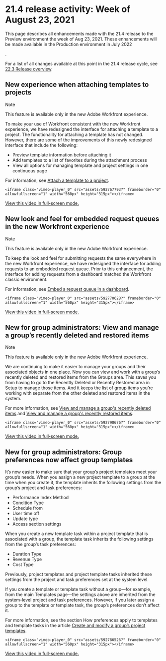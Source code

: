 

# 21.4 release activity:&nbsp;Week of August 23, 2021

This page describes all enhancements made with the 21.4 release to the Preview environment the week of Aug 23, 2021. These enhancements will be made available in the Production environment in July 2022

<!--
<MadCap:conditionalText data-mc-conditions="QuicksilverOrClassic.Draft mode">
the week of April 4, 2022
</MadCap:conditionalText>
-->

.

For a list of all changes available at this point in the 21.4 release cycle, see [22.3 Release overview](../../../product-announcements/product-releases/22.3-release-activity/22-3-release-overview.md).

## New experience when attaching templates to projects

>[!NOTE]
>
>This feature is available only in the new Adobe Workfront experience.

To make your use of Workfront consistent with the new Workfront experience, we have redesigned the interface for attaching a template to a project. The functionality for attaching a template has not changed. However, there are some of the improvements of this newly redesigned interface that include the following:

* Preview template information before attaching it
* Add templates to a list of favorites during the attachment process
* View all options for managing template and project settings in one continuous page

For information, see [Attach a template to a project](../../../manage-work/projects/create-and-manage-templates/attach-template-to-project.md).

```<iframe class="vimeo-player_0" src="assets/592767793?" frameborder="0" allowfullscreen="1" width="560px" height="315px"></iframe>```

[View this video in full-screen mode.](https://vimeo.com/592767793/3f536585d5)

## New look and feel for embedded request queues in the new Workfront experience

>[!NOTE]
>
>This feature is available only in the new Adobe Workfront experience.

To keep the look and feel for submitting requests the same everywhere in the new Workfront experience, we have redesigned the interface for adding requests to an embedded request queue. Prior to this enhancement, the interface for adding requests from a dashboard matched the Workfront classic environment.

For information, see [Embed a request queue in a dashboard](../../../reports-and-dashboards/dashboards/creating-and-managing-dashboards/embed-request-queue-dashboard.md).

```<iframe class="vimeo-player_0" src="assets/592770628?" frameborder="0" allowfullscreen="1" width="560px" height="315px"></iframe>```

[View this video in full-screen mode.](https://vimeo.com/592770628/30397bbb82)

## New for group administrators: View and manage a group’s recently deleted and restored items

>[!NOTE]
>
>This feature is available only in the new Adobe Workfront experience.

We are continuing to make it easier to manage your groups and their associated objects in one place. Now you can view and work with a group’s recently deleted and restored items from the Groups area. This saves you from having to go to the Recently Deleted or Recently Restored area in Setup to manage those items. And it keeps the list of group items you’re working with separate from the other deleted and restored items in the system.

For more information, see [View and manage a group's recently deleted items](../../../administration-and-setup/manage-groups/work-with-group-objects/view-manage-groups-recently-deleted-objects.md) and [View and manage a group's recently restored items](../../../administration-and-setup/manage-groups/work-with-group-objects/view-manage-groups-recently-restored-objects.md).

```<iframe class="vimeo-player_0" src="assets/592790676?" frameborder="0" allowfullscreen="1" width="560px" height="315px"></iframe>```

[View this video in full-screen mode.](https://vimeo.com/592790676/ec5e69f70e)

## New for group administrators: Group preferences now affect group templates

It’s now easier to make sure that your group’s project templates meet your group’s needs. When you assign a new project template to a group at the time when you create it, the template inherits the following settings from the group’s project and task preferences:

* Performance Index Method
* Condition Type
* Schedule from
* User time off
* Update type
* Access section settings

When you create a new template task within a project template that is associated with a group, the template task inherits the following settings from the group’s task preferences:

* Duration Type
* Revenue Type
* Cost Type

Previously, project templates and project template tasks inherited these settings from the project and task preferences set at the system level.

If you create a template or template task without a group—for example, from the main Templates page—the settings above are inherited from the system-level project and task preferences. However, if you later assign a group to the template or template task, the group’s preferences don’t affect it.

For more information, see the section How preferences apply to templates and template tasks in the article [Create and modify a group’s project templates](../../../administration-and-setup/manage-groups/work-with-group-objects/create-and-modify-a-groups-templates.md).

```<iframe class="vimeo-player_0" src="assets/592786526?" frameborder="0" allowfullscreen="1" width="560px" height="315px"></iframe>```

[View this video in full-screen mode.](https://vimeo.com/592786526/d1d6ded612) 
